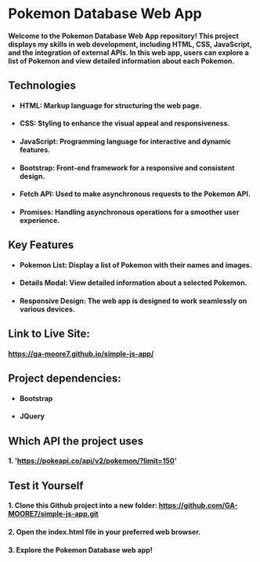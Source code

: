 # Pokemon Database Web App

#### Welcome to the Pokemon Database Web App repository! This project displays my skills in web development, including HTML, CSS, JavaScript, and the integration of external APIs. In this web app, users can explore a list of Pokemon and view detailed information about each Pokemon.

## Technologies

- #### HTML: Markup language for structuring the web page.

- #### CSS: Styling to enhance the visual appeal and responsiveness.

- #### JavaScript: Programming language for interactive and dynamic features.

- #### Bootstrap: Front-end framework for a responsive and consistent design.

- #### Fetch API: Used to make asynchronous requests to the Pokemon API.

- #### Promises: Handling asynchronous operations for a smoother user experience.

## Key Features

- #### Pokemon List: Display a list of Pokemon with their names and images.

- #### Details Modal: View detailed information about a selected Pokemon.

- #### Responsive Design: The web app is designed to work seamlessly on various devices.

## Link to Live Site:

#### https://ga-moore7.github.io/simple-js-app/

## Project dependencies:

- #### Bootstrap
- #### JQuery

## Which API the project uses

#### 1. 'https://pokeapi.co/api/v2/pokemon/?limit=150'

## Test it Yourself

#### 1. Clone this Github project into a new folder: https://github.com/GA-MOORE7/simple-js-app.git

#### 2. Open the index.html file in your preferred web browser.

#### 3. Explore the Pokemon Database web app!
